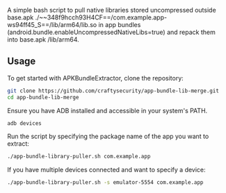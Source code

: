 A simple bash script to pull native libraries stored uncompressed outside base.apk ./~~348f9hcch93H4CF==/com.example.app-ws94ff45_S==/lib/arm64/lib.so in app bundles (android.bundle.enableUncompressedNativeLibs=true) and repack them into base.apk /lib/arm64.

## Usage

To get started with APKBundleExtractor, clone the repository:

```bash
git clone https://github.com/craftysecurity/app-bundle-lib-merge.git
cd app-bundle-lib-merge
```

Ensure you have ADB installed and accessible in your system's PATH.
```bash
adb devices
```

Run the script by specifying the package name of the app you want to extract:

```bash
./app-bundle-library-puller.sh com.example.app
```

If you have multiple devices connected and want to specify a device:

```bash
./app-bundle-library-puller.sh -s emulator-5554 com.example.app
```
